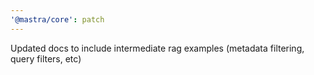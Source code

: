 ```yaml
---
'@mastra/core': patch
---
```


Updated docs to include intermediate rag examples (metadata filtering, query filters, etc)
